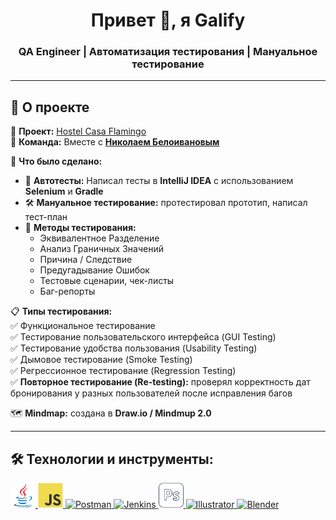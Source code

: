 <h1 align="center">Привет 👋, я Galify</h1>
<h3 align="center">QA Engineer | Автоматизация тестирования | Мануальное тестирование</h3>

---

## 🚀 О проекте  
🔭 **Проект:** [Hostel Casa Flamingo](https://hostel-casa-flamingo-f95tn.ondigitalocean.app/#/)  
👥 **Команда:** Вместе с **[Николаем Белоивановым](https://github.com/MykolaBieloivanov)**  

📌 **Что было сделано:**  
- 📍 **Автотесты:** Написал тесты в **IntelliJ IDEA** с использованием **Selenium** и **Gradle**  
- 🛠 **Мануальное тестирование:** протестировал прототип, написал тест-план  
- 🎯 **Методы тестирования:**  
  - Эквивалентное Разделение  
  - Анализ Граничных Значений  
  - Причина / Следствие  
  - Предугадывание Ошибок  
  - Тестовые сценарии, чек-листы  
  - Баг-репорты  

📋 **Типы тестирования:**  
✅ Функциональное тестирование  
✅ Тестирование пользовательского интерфейса (GUI Testing)  
✅ Тестирование удобства пользования (Usability Testing)  
✅ Дымовое тестирование (Smoke Testing)  
✅ Регрессионное тестирование (Regression Testing)  
✅ **Повторное тестирование (Re-testing):** проверял корректность дат бронирования у разных пользователей после исправления багов  

🗺 **Mindmap:** создана в **Draw.io / Mindmup 2.0**  

---

## 🛠 Технологии и инструменты:
<p align="left">
  <a href="https://www.java.com" target="_blank">
    <img src="https://raw.githubusercontent.com/devicons/devicon/master/icons/java/java-original.svg" alt="Java" width="40" height="40"/>
  </a>
  <a href="https://developer.mozilla.org/en-US/docs/Web/JavaScript" target="_blank">
    <img src="https://raw.githubusercontent.com/devicons/devicon/master/icons/javascript/javascript-original.svg" alt="JavaScript" width="40" height="40"/>
  </a>
  <a href="https://postman.com" target="_blank">
    <img src="https://www.vectorlogo.zone/logos/getpostman/getpostman-icon.svg" alt="Postman" width="40" height="40"/>
  </a>
  <a href="https://www.jenkins.io" target="_blank">
    <img src="https://www.vectorlogo.zone/logos/jenkins/jenkins-icon.svg" alt="Jenkins" width="40" height="40"/>
  </a>
  <a href="https://www.photoshop.com/en" target="_blank">
    <img src="https://raw.githubusercontent.com/devicons/devicon/master/icons/photoshop/photoshop-line.svg" alt="Photoshop" width="40" height="40"/>
  </a>
  <a href="https://www.adobe.com/in/products/illustrator.html" target="_blank">
    <img src="https://www.vectorlogo.zone/logos/adobe_illustrator/adobe_illustrator-icon.svg" alt="Illustrator" width="40" height="40"/>
  </a>
  <a href="https://www.blender.org/" target="_blank">
    <img src="https://download.blender.org/branding/community/blender_community_badge_white.svg" alt="Blender" width="40" height="40"/>
  </a>
</p>

